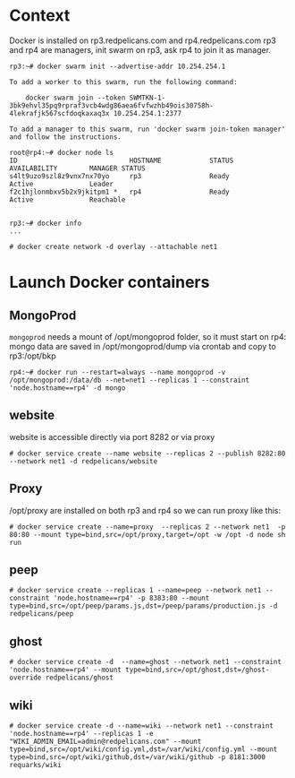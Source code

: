 <!-- TITLE: Docker -->


# Context

Docker is installed on rp3.redpelicans.com and rp4.redpelicans.com
rp3 and rp4 are managers, init swarm on rp3, ask rp4 to join it as manager.

```
rp3:~# docker swarm init --advertise-addr 10.254.254.1

To add a worker to this swarm, run the following command:

    docker swarm join --token SWMTKN-1-3bk9ehvl35pq9rpraf3vcb4wdg86aea6fvfwzhb49ois30758h-4lekrafjk567scfdoqkaxaq3x 10.254.254.1:2377

To add a manager to this swarm, run 'docker swarm join-token manager' and follow the instructions.

root@rp4:~# docker node ls
ID                            HOSTNAME            STATUS              AVAILABILITY        MANAGER STATUS
s4lt9uzo9szl8z9vnx7nx70yo     rp3                 Ready               Active              Leader
f2c1hjlonmbxv5b2x9jkitpm1 *   rp4                 Ready               Active              Reachable


rp3:~# docker info 
...

# docker create network -d overlay --attachable net1

```

# Launch Docker containers

## MongoProd

`mongoprod` needs a mount of /opt/mongoprod folder, so it must start on rp4:
mongo data are saved in /opt/mongoprod/dump via crontab and copy to rp3:/opt/bkp

```
rp4:~# docker run --restart=always --name mongoprod -v /opt/mongoprod:/data/db --net=net1 --replicas 1 --constraint 'node.hostname==rp4' -d mongo
```
## website

website is accessible directly via port 8282 or via proxy

```
# docker service create --name website --replicas 2 --publish 8282:80 --network net1 -d redpelicans/website

```

## Proxy

/opt/proxy are installed on both rp3 and rp4 so we can run proxy like this:

``` 
# docker service create --name=proxy  --replicas 2 --network net1  -p 80:80 --mount type=bind,src=/opt/proxy,target=/opt -w /opt -d node sh run
```


## peep

```
# docker service create --replicas 1 --name=peep --network net1 --constraint 'node.hostname==rp4' -p 8383:80 --mount type=bind,src=/opt/peep/params.js,dst=/peep/params/production.js -d  redpelicans/peep
```

## ghost

```
# docker service create -d  --name=ghost --network net1 --constraint 'node.hostname==rp4' --mount type=bind,src=/opt/ghost,dst=/ghost-override redpelicans/ghost
```

## wiki

```
# docker service create -d --name=wiki --network net1 --constraint 'node.hostname==rp4' --replicas 1 -e "WIKI_ADMIN_EMAIL=admin@redpelicans.com" --mount type=bind,src=/opt/wiki/config.yml,dst=/var/wiki/config.yml --mount type=bind,src=/opt/wiki/github,dst=/var/wiki/github -p 8181:3000 requarks/wiki
```

